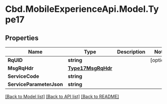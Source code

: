 # Cbd.MobileExperienceApi.Model.Type17

## Properties

Name | Type | Description | Notes
------------ | ------------- | ------------- | -------------
**RqUID** | **string** |  | [optional] 
**MsgRqHdr** | [**Type17MsgRqHdr**](Type17MsgRqHdr.md) |  | 
**ServiceCode** | **string** |  | 
**ServiceParameterJson** | **string** |  | 

[[Back to Model list]](../README.md#documentation-for-models) [[Back to API list]](../README.md#documentation-for-api-endpoints) [[Back to README]](../README.md)

